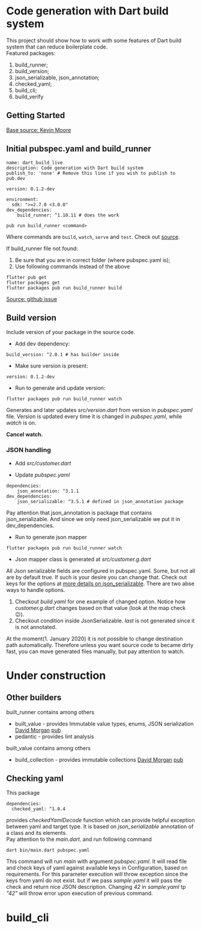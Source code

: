 # Code generation with Dart build system
This project should show how to work with some features of Dart build system that can reduce boilerplate code.<br/>
Featured packages:
1. build_runner;
2. build_version;
3. json_serializable, json_annotation;
4. checked_yaml;
5. build_cli;
6. build_verify

## Getting Started
[Base source: Kevin Moore](https://www.youtube.com/watch?v=iVoz7kJoLFQ)

## Initial pubspec.yaml and build_runner
```
name: dart_build_live
description: Code generation with Dart build system
publish_to: 'none' # Remove this line if you wish to publish to pub.dev

version: 0.1.2-dev

environment:
  sdk: ">=2.7.0 <3.0.0"
dev_dependencies:
    build_runner: ^1.10.11 # does the work
```

``` shell script  
pub run build_runner <command>
```
Where commands are ```build```, ```watch```, ```serve``` and ```test```. Check out [source](https://pub.dev/packages/build_runner).<br/>

If build_runner file not found: 
 1. Be sure that you are in correct folder (where pubspec.yaml is);
 2. Use following commands instead of the above

``` shell script
flutter pub get
flutter packages get
flutter packages pub run build_runner build
```
[Source: github issue](https://github.com/dart-lang/build/issues/2581)

## Build version
Include version of your package in the source code. <br/>

* Add dev dependency:
```
build_version: ^2.0.1 # has builder inside
```
* Make sure version is present:
```
version: 0.1.2-dev
```

* Run to generate and update version:
``` shell script
flutter packages pub run build_runner watch
```
Generates and later updates _src/version.dart_ from version in _pubspec.yaml_ file. 
Version is updated every time it is changed in _pubspec.yaml_, while _watch_ is on.


**Cancel watch.**

### JSON handling
* Add _src/customer.dart_

* Update _pubspec.yaml_
```
dependencies:
    json_annotation: ^3.1.1
dev_dependencies:
    json_serializable: ^3.5.1 # defined in json_annotation package
```
Pay attention that json_annotation is package that contains json_serializable. And since we only need json_serializable we put it in dev_dependencies.

* Run to generate json mapper
``` shell script
flutter packages pub run build_runner watch
```
* Json mapper class is generated at _src/customer.g.dart_

All Json serializable fields are configured in pubspec.yaml. Some, but not all are by default true. If such is your desire you can change that. 
Check out keys for the options at
[more details on json_serializable](https://pub.dev/packages/json_serializable). There are two abse ways to handle options.
1. Checkout _build.yaml_ for one example of changed option. Notice how _customer.g.dart_ changes based on that value (look at the map check :wink:). 
2. Checkout condition inside JsonSerializable. _last_ is not generated since it is not annotated.

At the moment(1. January 2020) it is not possible to change destination path automatically. 
Therefore unless you want source code to became dirty fast, you can move generated files manually, but pay attention to watch.  

# Under construction

## Other builders
built_runner contains among others
* built_value - provides Immutable value types, enums, JSON serialization
    [David Morgan](https://medium.com/dartlang/darts-built-value-for-immutable-object-models-83e2497922d4)
    [pub](https://pub.dev/packages/built_value)
* pedantic - provides lint analysis

built_value contains among others
* build_collection - provides immutable collections
    [David Morgan](https://medium.com/dartlang/darts-built-collection-for-immutable-collections-db662f705eff)
    [pub](https://pub.dev/packages/built_collection)



## Checking yaml
This package
```
dependencies:
  checked_yaml: ^1.0.4
```
provides _checkedYamlDecode_ function which can provide helpful exception between yaml and target type. 
It is based on _json_serializable_ annotation of a class and its elements. <br/>
Pay attention to the _main.dart_. and run following command 

``` shell script
dart bin/main.dart pubspec.yaml
```
This command will run _main_ with argument _pubspec.yaml_. It will read file and check keys of yaml 
against available keys in Configuration, based on requirements. For this parameter execution will throw exception since the keys from yaml do not exist.
but if we pass _sample.yaml_ it will pass the check and return nice JSON description.
Changing _42_ in _sample.yaml_ tp _"42"_ will throw error upon execution of previous command.


# build_cli